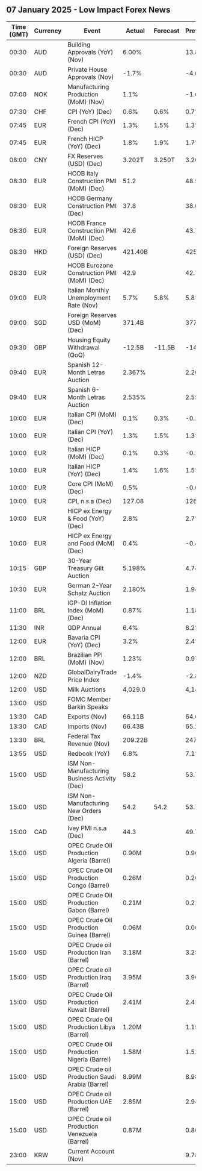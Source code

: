 ## 07 January 2025 - Low Impact Forex News

| Time (GMT) | Currency | Event | Actual | Forecast | Previous |
|------|----------|-------|--------|----------|----------|
| 00:30 | AUD | Building Approvals (YoY) (Nov) | 6.00% |  | 13.80% |
| 00:30 | AUD | Private House Approvals (Nov) | -1.7% |  | -4.0% |
| 07:00 | NOK | Manufacturing Production (MoM) (Nov) | 1.1% |  | -1.6% |
| 07:30 | CHF | CPI (YoY) (Dec) | 0.6% | 0.6% | 0.7% |
| 07:45 | EUR | French CPI (YoY) (Dec) | 1.3% | 1.5% | 1.3% |
| 07:45 | EUR | French HICP (YoY) (Dec) | 1.8% | 1.9% | 1.7% |
| 08:00 | CNY | FX Reserves (USD) (Dec) | 3.202T | 3.250T | 3.266T |
| 08:30 | EUR | HCOB Italy Construction PMI (MoM) (Dec) | 51.2 |  | 48.5 |
| 08:30 | EUR | HCOB Germany Construction PMI (Dec) | 37.8 |  | 38.0 |
| 08:30 | EUR | HCOB France Construction PMI (MoM) (Dec) | 42.6 |  | 43.7 |
| 08:30 | HKD | Foreign Reserves (USD) (Dec) | 421.40B |  | 425.10B |
| 08:30 | EUR | HCOB Eurozone Construction PMI (MoM) (Dec) | 42.9 |  | 42.7 |
| 09:00 | EUR | Italian Monthly Unemployment Rate (Nov) | 5.7% | 5.8% | 5.8% |
| 09:00 | SGD | Foreign Reserves USD (MoM) (Dec) | 371.4B |  | 377.2B |
| 09:30 | GBP | Housing Equity Withdrawal (QoQ) | -12.5B | -11.5B | -14.7B |
| 09:40 | EUR | Spanish 12-Month Letras Auction | 2.367% |  | 2.207% |
| 09:40 | EUR | Spanish 6-Month Letras Auction | 2.535% |  | 2.552% |
| 10:00 | EUR | Italian CPI (MoM) (Dec) | 0.1% | 0.3% | -0.1% |
| 10:00 | EUR | Italian CPI (YoY) (Dec) | 1.3% | 1.5% | 1.3% |
| 10:00 | EUR | Italian HICP (MoM) (Dec) | 0.1% | 0.3% | -0.1% |
| 10:00 | EUR | Italian HICP (YoY) (Dec) | 1.4% | 1.6% | 1.5% |
| 10:00 | EUR | Core CPI (MoM) (Dec) | 0.5% |  | -0.6% |
| 10:00 | EUR | CPI, n.s.a (Dec) | 127.08 |  | 126.62 |
| 10:00 | EUR | HICP ex Energy & Food (YoY) (Dec) | 2.8% |  | 2.7% |
| 10:00 | EUR | HICP ex Energy and Food (MoM) (Dec) | 0.4% |  | -0.4% |
| 10:15 | GBP | 30-Year Treasury Gilt Auction | 5.198% |  | 4.747% |
| 10:30 | EUR | German 2-Year Schatz Auction | 2.180% |  | 1.940% |
| 11:00 | BRL | IGP-DI Inflation Index (MoM) (Dec) | 0.87% |  | 1.18% |
| 11:30 | INR | GDP Annual | 6.4% |  | 8.2% |
| 12:00 | EUR | Bavaria CPI (YoY) (Dec) | 3.2% |  | 2.4% |
| 12:00 | BRL | Brazilian PPI (MoM) (Nov) | 1.23% |  | 0.97% |
| 12:00 | NZD | GlobalDairyTrade Price Index | -1.4% |  | -2.8% |
| 12:00 | USD | Milk Auctions | 4,029.0 |  | 4,148.0 |
| 13:00 | USD | FOMC Member Barkin Speaks |  |  |  |
| 13:30 | CAD | Exports (Nov) | 66.11B |  | 64.68B |
| 13:30 | CAD | Imports (Nov) | 66.43B |  | 65.23B |
| 13:30 | BRL | Federal Tax Revenue (Nov) | 209.22B |  | 247.92B |
| 13:55 | USD | Redbook (YoY) | 6.8% |  | 7.1% |
| 15:00 | USD | ISM Non-Manufacturing Business Activity (Dec) | 58.2 |  | 53.7 |
| 15:00 | USD | ISM Non-Manufacturing New Orders (Dec) | 54.2 | 54.2 | 53.7 |
| 15:00 | CAD | Ivey PMI n.s.a (Dec) | 44.3 |  | 49.7 |
| 15:00 | USD | OPEC Crude Oil Production Algeria (Barrel) | 0.90M |  | 0.90M |
| 15:00 | USD | OPEC Crude Oil Production Congo (Barrel) | 0.26M |  | 0.26M |
| 15:00 | USD | OPEC Crude Oil Production Gabon (Barrel) | 0.21M |  | 0.21M |
| 15:00 | USD | OPEC Crude Oil Production Guinea (Barrel) | 0.06M |  | 0.06M |
| 15:00 | USD | OPEC Crude oil Production Iran (Barrel) | 3.18M |  | 3.25M |
| 15:00 | USD | OPEC Crude oil Production Iraq (Barrel) | 3.95M |  | 3.96M |
| 15:00 | USD | OPEC Crude Oil Production Kuwait (Barrel) | 2.41M |  | 2.41M |
| 15:00 | USD | OPEC Crude Oil Production Libya (Barrel) | 1.20M |  | 1.15M |
| 15:00 | USD | OPEC Crude Oil Production Nigeria (Barrel) | 1.58M |  | 1.53M |
| 15:00 | USD | OPEC Crude oil Production Saudi Arabia (Barrel) | 8.99M |  | 8.98M |
| 15:00 | USD | OPEC Crude oil Production UAE (Barrel) | 2.85M |  | 2.94M |
| 15:00 | USD | OPEC Crude oil Production Venezuela (Barrel) | 0.87M |  | 0.86M |
| 23:00 | KRW | Current Account (Nov) |  |  | 9.78B |

